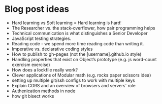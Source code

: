 # Blog post ideas

- Hard learning vs Soft learning = Hard learning is hard!
- The Researcher vs. the stack-overflower, how pair programming helps
- Technical communication is what distinguishes a Senior Developer
- JavaScript testing strategies.
- Reading code - we spend more time reading code than writing it.
- Imperative vs. declarative coding styles
- How to publish to gh-pages (not the [username].github.io style)
- Handling properties that exist on Object’s prototype (e.g. js word-count
  exercism exercise)
- How does a lockfile really work?
- Clever applications of Modular math (e.g. rocks paper scissors idea)
- setting up multiple git/ssh configs to work with multiple keys
- Explain CORS and an overview of browsers and servers' role
- Authenication methods in node
- how git bisect works
